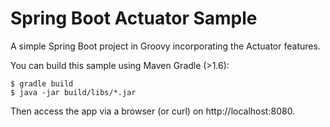 # Spring Boot Actuator Sample

A simple Spring Boot project in Groovy incorporating the Actuator features.

You can build this sample using Maven Gradle (>1.6):

```
$ gradle build
$ java -jar build/libs/*.jar
```

Then access the app via a browser (or curl) on http://localhost:8080.

